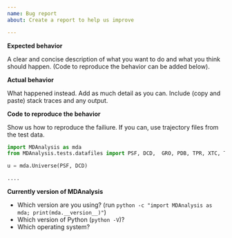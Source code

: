 ```yaml
---
name: Bug report
about: Create a report to help us improve

---
```


**Expected behavior**

A clear and concise description of what you want to do and what you think should happen. (Code to reproduce the behavior can be added below).


**Actual behavior**

What happened instead. Add as much detail as you can. Include (copy and paste) stack traces and any output.


**Code to reproduce the behavior**

Show us how to reproduce the failiure. If you can, use trajectory files from the test data.

``` python
import MDAnalysis as mda
from MDAnalysis.tests.datafiles import PSF, DCD,  GRO, PDB, TPR, XTC, TRR,  PRMncdf, NCDF

u = mda.Universe(PSF, DCD)

....

```

**Currently version of MDAnalysis**

- Which version are you using? (run `python -c "import MDAnalysis as mda; print(mda.__version__)"`)
- Which version of Python (`python -V`)?
- Which operating system?
